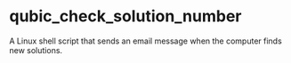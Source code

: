 # qubic_check_solution_number
A Linux shell script that sends an email message when the computer finds new solutions.
